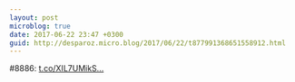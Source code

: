 ```yaml
---
layout: post
microblog: true
date: 2017-06-22 23:47 +0300
guid: http://desparoz.micro.blog/2017/06/22/t877991368651558912.html
---
```

#8886: [t.co/XIL7UMikS...](https://t.co/XIL7UMikSS)

